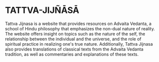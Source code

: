 # TATTVA-JIJÑĀSĀ


Tattva Jijnasa is a website that provides resources on Advaita Vedanta, a school of Hindu philosophy that emphasizes the non-dual nature of reality. The website offers insight on topics such as the nature of the self, the relationship between the individual and the universe, and the role of spiritual practice in realizing one's true nature. Additionally, Tattva Jijnasa also provides translations of classical texts from the Advaita Vedanta tradition, as well as commentaries and explanations of these texts.
